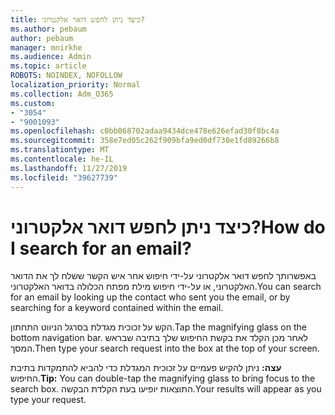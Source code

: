 ```yaml
---
title: כיצד ניתן לחפש דואר אלקטרוני?
ms.author: pebaum
author: pebaum
manager: mnirkhe
ms.audience: Admin
ms.topic: article
ROBOTS: NOINDEX, NOFOLLOW
localization_priority: Normal
ms.collection: Adm_O365
ms.custom:
- "3054"
- "9001093"
ms.openlocfilehash: c0bb068702adaa9434dce478e626efad30f8bc4a
ms.sourcegitcommit: 358e7ed05c262f909bfa9ed0df730e1fd89266b8
ms.translationtype: MT
ms.contentlocale: he-IL
ms.lasthandoff: 11/27/2019
ms.locfileid: "39627739"
---
```

# <a name="how-do-i-search-for-an-email"></a><span data-ttu-id="db5a2-102">כיצד ניתן לחפש דואר אלקטרוני?</span><span class="sxs-lookup"><span data-stu-id="db5a2-102">How do I search for an email?</span></span>

<span data-ttu-id="db5a2-103">באפשרותך לחפש דואר אלקטרוני על-ידי חיפוש אחר איש הקשר ששלח לך את הדואר האלקטרוני, או על-ידי חיפוש מילת מפתח הכלולה בדואר האלקטרוני.</span><span class="sxs-lookup"><span data-stu-id="db5a2-103">You can search for an email by looking up the contact who sent you the email, or by searching for a keyword contained within the email.</span></span>

<span data-ttu-id="db5a2-104">הקש על זכוכית מגדלת בסרגל הניווט התחתון.</span><span class="sxs-lookup"><span data-stu-id="db5a2-104">Tap the magnifying glass on the bottom navigation bar.</span></span> <span data-ttu-id="db5a2-105">לאחר מכן הקלד את בקשת החיפוש שלך בתיבה שבראש המסך.</span><span class="sxs-lookup"><span data-stu-id="db5a2-105">Then type your search request into the box at the top of your screen.</span></span> 

<span data-ttu-id="db5a2-106">**עצה:** ניתן להקיש פעמיים על זכוכית המגדלת כדי להביא להתמקדות בתיבת החיפוש.</span><span class="sxs-lookup"><span data-stu-id="db5a2-106">**Tip:** You can double-tap the magnifying glass to bring focus to the search box.</span></span> <span data-ttu-id="db5a2-107">התוצאות יופיעו בעת הקלדת הבקשה.</span><span class="sxs-lookup"><span data-stu-id="db5a2-107">Your results will appear as you type your request.</span></span> 
